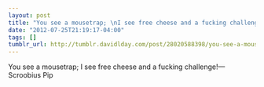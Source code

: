 ```yaml
---
layout: post
title: "You see a mousetrap; \nI see free cheese and a fucking challenge!"
date: "2012-07-25T21:19:17-04:00"
tags: []
tumblr_url: http://tumblr.davidlday.com/post/28020588398/you-see-a-mousetrap-i-see-free-cheese-and-a
---
```


You see a mousetrap; I see free cheese and a fucking challenge!— Scroobius Pip
